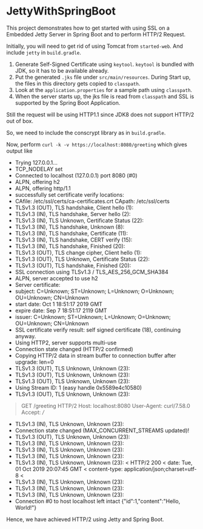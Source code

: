 # JettyWithSpringBoot

This project demonstrates how to get started with using SSL on a Embedded Jetty Server in Spring Boot and to perform HTTP/2 Request.

Initially, you will need to get rid of using Tomcat from `started-web`. And include `jetty` in `build.gradle`.

1) Generate Self-Signed Certificate using `keytool`. `keytool` is bundled with JDK, so it has to be available already.
2) Put the generated `.jks` file under `src/main/resources`. During Start up, the files in this directory gets copied to `classpath`.
3) Look at the `application.properties` for a sample path using `classpath`.
4) When the server starts up, the jks file is read from `classpath` and SSL is supported by the Spring Boot Application.

Still the request will be using HTTP1.1 since JDK8 does not support HTTP/2 out of box.

So, we need to include the conscrypt library as in `build.gradle`. 

Now, perform `curl -k -v https://localhost:8080/greeting` which gives output like

*   Trying 127.0.0.1...
* TCP_NODELAY set
* Connected to localhost (127.0.0.1) port 8080 (#0)
* ALPN, offering h2
* ALPN, offering http/1.1
* successfully set certificate verify locations:
*   CAfile: /etc/ssl/certs/ca-certificates.crt
  CApath: /etc/ssl/certs
* TLSv1.3 (OUT), TLS handshake, Client hello (1):
* TLSv1.3 (IN), TLS handshake, Server hello (2):
* TLSv1.3 (IN), TLS Unknown, Certificate Status (22):
* TLSv1.3 (IN), TLS handshake, Unknown (8):
* TLSv1.3 (IN), TLS handshake, Certificate (11):
* TLSv1.3 (IN), TLS handshake, CERT verify (15):
* TLSv1.3 (IN), TLS handshake, Finished (20):
* TLSv1.3 (OUT), TLS change cipher, Client hello (1):
* TLSv1.3 (OUT), TLS Unknown, Certificate Status (22):
* TLSv1.3 (OUT), TLS handshake, Finished (20):
* SSL connection using TLSv1.3 / TLS_AES_256_GCM_SHA384
* ALPN, server accepted to use h2
* Server certificate:
*  subject: C=Unknown; ST=Unknown; L=Unknown; O=Unknown; OU=Unknown; CN=Unknown
*  start date: Oct  1 18:51:17 2019 GMT
*  expire date: Sep  7 18:51:17 2119 GMT
*  issuer: C=Unknown; ST=Unknown; L=Unknown; O=Unknown; OU=Unknown; CN=Unknown
*  SSL certificate verify result: self signed certificate (18), continuing anyway.
* Using HTTP2, server supports multi-use
* Connection state changed (HTTP/2 confirmed)
* Copying HTTP/2 data in stream buffer to connection buffer after upgrade: len=0
* TLSv1.3 (OUT), TLS Unknown, Unknown (23):
* TLSv1.3 (OUT), TLS Unknown, Unknown (23):
* TLSv1.3 (OUT), TLS Unknown, Unknown (23):
* Using Stream ID: 1 (easy handle 0x5589e4c10580)
* TLSv1.3 (OUT), TLS Unknown, Unknown (23):
> GET /greeting HTTP/2
> Host: localhost:8080
> User-Agent: curl/7.58.0
> Accept: */*
> 
* TLSv1.3 (IN), TLS Unknown, Unknown (23):
* Connection state changed (MAX_CONCURRENT_STREAMS updated)!
* TLSv1.3 (OUT), TLS Unknown, Unknown (23):
* TLSv1.3 (IN), TLS Unknown, Unknown (23):
* TLSv1.3 (IN), TLS Unknown, Unknown (23):
* TLSv1.3 (IN), TLS Unknown, Unknown (23):
* TLSv1.3 (IN), TLS Unknown, Unknown (23):
< HTTP/2 200 
< date: Tue, 01 Oct 2019 20:07:45 GMT
< content-type: application/json;charset=utf-8
< 
* TLSv1.3 (IN), TLS Unknown, Unknown (23):
* TLSv1.3 (IN), TLS Unknown, Unknown (23):
* TLSv1.3 (IN), TLS Unknown, Unknown (23):
* Connection #0 to host localhost left intact
{"id":1,"content":"Hello, World!"}


Hence, we have achieved HTTP/2 using Jetty and Spring Boot.
